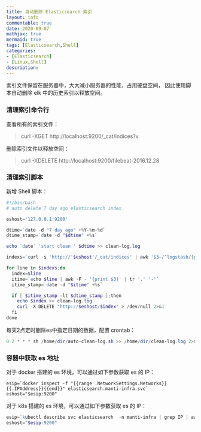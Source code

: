 ```yaml
---
title: 自动删除 Elasticsearch 索引
layout: info
commentable: true
date: 2020-09-07
mathjax: true
mermaid: true
tags: [Elasticsearch,Shell]
categories: 
- [Elasticsearch]
- [Linux,Shell]
description: 
---
```


索引文件保留在服务器中，大大减小服务器的性能，占用硬盘空间，
因此使用脚本自动删除 elk 中的历史索引以释放空间。

### 清理索引命令行

查看所有的索引文件：

> curl -XGET http://localhost:9200/_cat/indices?v

删除索引文件以释放空间：

> curl -XDELETE http://localhost:9200/filebeat-2016.12.28

<!--more-->

### 清理索引脚本

新增 Shell 脚本：

```powershell
#!/bin/bash
# auto delete 7 day ago elasticsearch index

eshost='127.0.0.1:9200'

dtime=`date -d "7 day ago" +%Y-%m-%d`
dtime_stamp=`date -d "$dtime" +%s`

echo `date` 'start clean ' $dtime >> clean-log.log

indexs=`curl -s 'http://'$eshost'/_cat/indices' | awk '$3~/^logstash/{print $3}'`

for line in $indexs;do
  index=$line
  itime=`echo $line | awk -F - '{print $3}' | tr '.' '-'`
  itime_stamp=`date -d "$itime" +%s`

  if [ $itime_stamp -lt $dtime_stamp ];then
    echo $index >> clean-log.log
    curl -X DELETE "http://$eshost/$index" > /dev/null 2>&1
  fi
done
```

每天2点定时删除es中指定日期的数据，配置 crontab：

```powershell
0 2 * * * sh /home/dir/auto-clean-log.sh >> /home/dir/clean-log.log 2>&1
```

### 容器中获取 es 地址

对于 docker 搭建的 es 环境，可以通过如下参数获取 es 的 IP：

```
esip=`docker inspect -f "{{range .NetworkSettings.Networks}}{{.IPAddress}}{{end}}" elasticsearch.manti-infra.svc`
eshost="$esip:9200"
```

对于 k8s 搭建的 es 环境，可以通过如下参数获取 es 的 IP：

```powershell
esip=`kubectl describe svc elasticsearch  -n manti-infra | grep IP | awk '{print $2}'`
eshost="$esip:9200"
```

